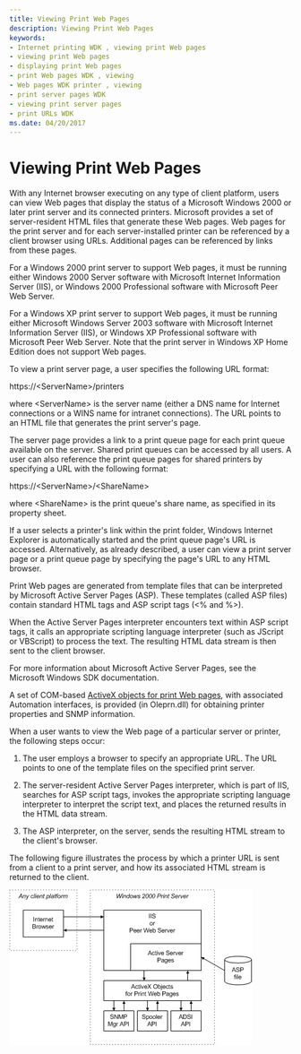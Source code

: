 ```yaml
---
title: Viewing Print Web Pages
description: Viewing Print Web Pages
keywords:
- Internet printing WDK , viewing print Web pages
- viewing print Web pages
- displaying print Web pages
- print Web pages WDK , viewing
- Web pages WDK printer , viewing
- print server pages WDK
- viewing print server pages
- print URLs WDK
ms.date: 04/20/2017
---
```


# Viewing Print Web Pages





With any Internet browser executing on any type of client platform, users can view Web pages that display the status of a Microsoft Windows 2000 or later print server and its connected printers. Microsoft provides a set of server-resident HTML files that generate these Web pages. Web pages for the print server and for each server-installed printer can be referenced by a client browser using URLs. Additional pages can be referenced by links from these pages.

For a Windows 2000 print server to support Web pages, it must be running either Windows 2000 Server software with Microsoft Internet Information Server (IIS), or Windows 2000 Professional software with Microsoft Peer Web Server.

For a Windows XP print server to support Web pages, it must be running either Microsoft Windows Server 2003 software with Microsoft Internet Information Server (IIS), or Windows XP Professional software with Microsoft Peer Web Server. Note that the print server in Windows XP Home Edition does not support Web pages.

To view a print server page, a user specifies the following URL format:

https://&lt;ServerName&gt;/printers

where &lt;ServerName&gt; is the server name (either a DNS name for Internet connections or a WINS name for intranet connections). The URL points to an HTML file that generates the print server's page.

The server page provides a link to a print queue page for each print queue available on the server. Shared print queues can be accessed by all users. A user can also reference the print queue pages for shared printers by specifying a URL with the following format:

https://&lt;ServerName&gt;/&lt;ShareName&gt;

where &lt;ShareName&gt; is the print queue's share name, as specified in its property sheet.

If a user selects a printer's link within the print folder, Windows Internet Explorer is automatically started and the print queue page's URL is accessed. Alternatively, as already described, a user can view a print server page or a print queue page by specifying the page's URL to any HTML browser.

Print Web pages are generated from template files that can be interpreted by Microsoft Active Server Pages (ASP). These templates (called ASP files) contain standard HTML tags and ASP script tags (&lt;% and %&gt;).

When the Active Server Pages interpreter encounters text within ASP script tags, it calls an appropriate scripting language interpreter (such as JScript or VBScript) to process the text. The resulting HTML data stream is then sent to the client browser.

For more information about Microsoft Active Server Pages, see the Microsoft Windows SDK documentation.

A set of COM-based [ActiveX objects for print Web pages](activex-objects-for-print-web-pages.md), with associated Automation interfaces, is provided (in Oleprn.dll) for obtaining printer properties and SNMP information.

When a user wants to view the Web page of a particular server or printer, the following steps occur:

1.  The user employs a browser to specify an appropriate URL. The URL points to one of the template files on the specified print server.

2.  The server-resident Active Server Pages interpreter, which is part of IIS, searches for ASP script tags, invokes the appropriate scripting language interpreter to interpret the script text, and places the returned results in the HTML data stream.

3.  The ASP interpreter, on the server, sends the resulting HTML stream to the client's browser.

The following figure illustrates the process by which a printer URL is sent from a client to a print server, and how its associated HTML stream is returned to the client.

![diagram illustrating sending a print url from the client to the print server.](images/prnturl.png)

 

 




